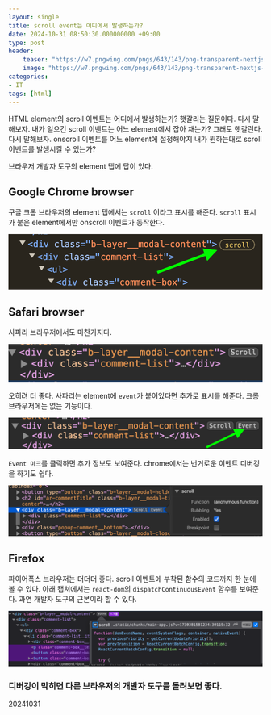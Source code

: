 ```yaml
---
layout: single
title: scroll event는 어디에서 발생하는가?
date: 2024-10-31 08:50:30.000000000 +09:00
type: post
header:
    teaser: "https://w7.pngwing.com/pngs/643/143/png-transparent-nextjs-hd-logo.png"
    image: "https://w7.pngwing.com/pngs/643/143/png-transparent-nextjs-hd-logo.png"
categories:
- IT
tags: [html]
---
```


HTML element의 scroll 이벤트는 어디에서 발생하는가? 햇갈리는 질문이다. 다시 말해보자. 내가 일으킨 scroll 이벤트는 어느 element에서 잡아 채는가? 그래도 햇갈린다. 다시 말해보자. onscroll 이벤트를 어느 element에 설정해야지 내가 원하는대로 scroll 이벤트를 발생시킬 수 있는가?

브라우저 개발자 도구의 element 탭에 답이 있다.

## Google Chrome browser

구글 크롬 브라우저의 element 탭에서는 `scroll` 이라고 표시를 해준다. `scroll` 표시가 붙은 element에서만 onscroll 이벤트가 동작한다.

![chrome devtools element tab](/assets/images/2024-10-31-who-does-fire-scroll-event/chrome.png)

## Safari browser

사파리 브라우저에서도 마찬가지다.

![safari element tab](/assets/images/2024-10-31-who-does-fire-scroll-event/safari-scroll-only.png)

오히려 더 좋다. 사파리는 element에 `event`가 붙어있다면 추가로 표시를 해준다. 크롬 브라우저에는 없는 기능이다.

![safari element tab with scroll](/assets/images/2024-10-31-who-does-fire-scroll-event/safari-scroll-with-event.png)

`Event 마크`를 클릭하면 추가 정보도 보여준다. chrome에서는 번거로운 이벤트 디버깅을 하기도 쉽다.

![safari event info](/assets/images/2024-10-31-who-does-fire-scroll-event/safari-event-info.png)

## Firefox

파이어폭스 브라우저는 더더더 좋다. scroll 이벤트에 부착된 함수의 코드까지 한 눈에 볼 수 있다. 아래 캡쳐에서는 `react-dom`의 `dispatchContinuousEvent` 함수를 보여준다. 과연 개발자 도구의 근본이라 할 수 있다.

![firefox](/assets/images/2024-10-31-who-does-fire-scroll-event/firefox.png)

### 디버깅이 막히면 다른 브라우저의 개발자 도구를 돌려보면 좋다.

20241031
